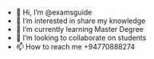 - 👋 Hi, I’m @examsguide
- 👀 I’m interested in share my knowledge 
- 🌱 I’m currently learning Master Degree
- 💞️ I’m looking to collaborate on students
- 📫 How to reach me +94770888274

<!---
examsguide/examsguide is a ✨ special ✨ repository because its `README.md` (this file) appears on your GitHub profile.
You can click the Preview link to take a look at your changes.
--->
